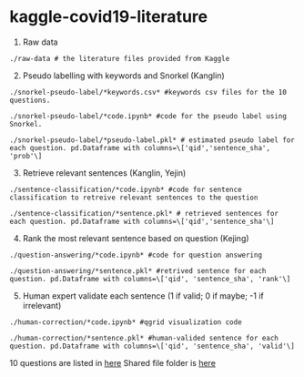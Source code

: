 # kaggle-covid19-literature

1. Raw data
```
./raw-data # the literature files provided from Kaggle
```

2. Pseudo labelling with keywords and Snorkel (Kanglin)
```
./snorkel-pseudo-label/*keywords.csv* #keywords csv files for the 10 questions.

./snorkel-pseudo-label/*code.ipynb* #code for the pseudo label using Snorkel. 

./snorkel-pseudo-label/*pseudo-label.pkl* # estimated pseudo label for each question. pd.Dataframe with columns=\['qid','sentence_sha', 'prob'\]
```
3. Retrieve relevant sentences (Kanglin, Yejin)

```
./sentence-classification/*code.ipynb* #code for sentence classification to retreive relevant sentences to the question

./sentence-classification/*sentence.pkl* # retrieved sentences for each question. pd.Dataframe with columns=\['qid','sentence_sha'\]
```

4. Rank the most relevant sentence based on question (Kejing)
```
./question-answering/*code.ipynb* #code for question answering

./question-answering/*sentence.pkl* #retrived sentence for each question. pd.Dataframe with columns=\['qid', 'sentence_sha', 'rank'\]
```

5. Human expert validate each sentence (1 if valid; 0 if maybe; -1 if irrelevant)
```
./human-correction/*code.ipynb* #qgrid visualization code

./human-correction/*sentence.pkl* #human-valided sentence for each question. pd.Dataframe with columns=\['qid', 'sentence_sha', 'valid'\]
```


10 questions are listed in [here](https://docs.google.com/document/d/10B_VkqxDyjxjJWvS5C-q4V7p3c1F-HuLOxiu_vlWtb8/edit#)
Shared file folder is [here](https://drive.google.com/open?id=15IX5FUcb0if25J_0fZMJ-N3Ir3UkNQpK)
